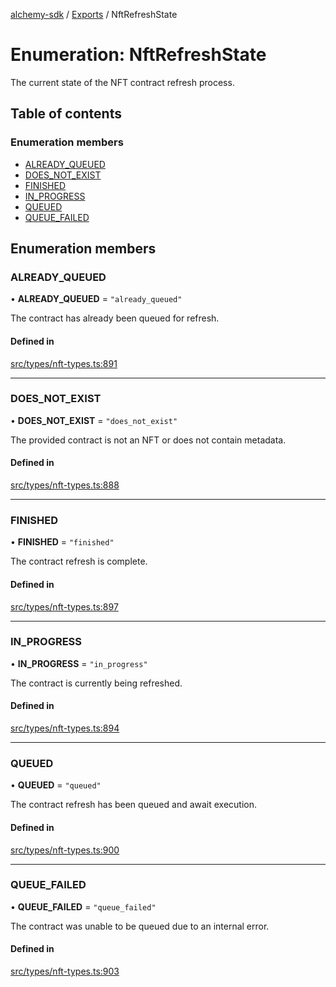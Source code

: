 [alchemy-sdk](../README.md) / [Exports](../modules.md) / NftRefreshState

# Enumeration: NftRefreshState

The current state of the NFT contract refresh process.

## Table of contents

### Enumeration members

- [ALREADY\_QUEUED](NftRefreshState.md#already_queued)
- [DOES\_NOT\_EXIST](NftRefreshState.md#does_not_exist)
- [FINISHED](NftRefreshState.md#finished)
- [IN\_PROGRESS](NftRefreshState.md#in_progress)
- [QUEUED](NftRefreshState.md#queued)
- [QUEUE\_FAILED](NftRefreshState.md#queue_failed)

## Enumeration members

### ALREADY\_QUEUED

• **ALREADY\_QUEUED** = `"already_queued"`

The contract has already been queued for refresh.

#### Defined in

[src/types/nft-types.ts:891](https://github.com/alchemyplatform/alchemy-sdk-js/blob/277f926/src/types/nft-types.ts#L891)

___

### DOES\_NOT\_EXIST

• **DOES\_NOT\_EXIST** = `"does_not_exist"`

The provided contract is not an NFT or does not contain metadata.

#### Defined in

[src/types/nft-types.ts:888](https://github.com/alchemyplatform/alchemy-sdk-js/blob/277f926/src/types/nft-types.ts#L888)

___

### FINISHED

• **FINISHED** = `"finished"`

The contract refresh is complete.

#### Defined in

[src/types/nft-types.ts:897](https://github.com/alchemyplatform/alchemy-sdk-js/blob/277f926/src/types/nft-types.ts#L897)

___

### IN\_PROGRESS

• **IN\_PROGRESS** = `"in_progress"`

The contract is currently being refreshed.

#### Defined in

[src/types/nft-types.ts:894](https://github.com/alchemyplatform/alchemy-sdk-js/blob/277f926/src/types/nft-types.ts#L894)

___

### QUEUED

• **QUEUED** = `"queued"`

The contract refresh has been queued and await execution.

#### Defined in

[src/types/nft-types.ts:900](https://github.com/alchemyplatform/alchemy-sdk-js/blob/277f926/src/types/nft-types.ts#L900)

___

### QUEUE\_FAILED

• **QUEUE\_FAILED** = `"queue_failed"`

The contract was unable to be queued due to an internal error.

#### Defined in

[src/types/nft-types.ts:903](https://github.com/alchemyplatform/alchemy-sdk-js/blob/277f926/src/types/nft-types.ts#L903)
